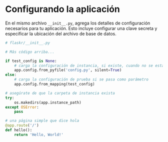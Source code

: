 # Configurando la aplicación

En el mismo archivo `__init__.py`, agrega los detalles de configuración necesarios para tu aplicación. Esto incluye configurar una clave secreta y especificar la ubicación del archivo de base de datos.

```python
# flaskr/__init__.py

# Más código arriba...

if test_config is None:
    # carga la configuración de instancia, si existe, cuando no se está probando
    app.config.from_pyfile('config.py', silent=True)
else:
    # carga la configuración de prueba si se pasa como parámetro
    app.config.from_mapping(test_config)

# asegúrate de que la carpeta de instancia exista
try:
    os.makedirs(app.instance_path)
except OSError:
    pass

# una página simple que dice hola
@app.route('/')
def hello():
    return 'Hello, World!'
```

